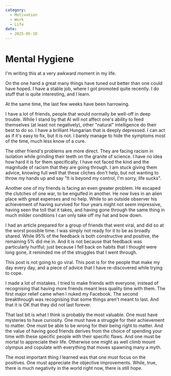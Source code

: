 ```yaml
---
category:
  - Motivation
  - Work
  - Life
date:
  - 2025-05-10
---
```

# Mental Hygiene

I'm writing this at a very awkward moment in my life.

On the one hand a great many things have tuned out better than one could have hoped.  I have a stable job, where I got promoted quite recently.  I do stuff that is quite interesting, and I learn.

At the same time, the last few weeks have been harrowing.

I have a lot of friends, people that would normally be well-off in deep trouble.  While I stand by that AI will not affect one's ability to feed themselves (at least not negatively), other "natural" intelligence do their best to do so.  I have a brilliant Hungarian that is deeply depressed.  I can act as if it's easy to fix, but it is not.  I barely manage to hide the symptoms most of the time, much less know of a cure.

The other friend's problems are more direct.  They are facing racism in isolation while grinding their teeth on the granite of science.  I have no idea how hard it is for them specifically.  I have not faced the kind and the magnitude of racism that they are going through.  I am stuck giving them advice, knowing full well that these cliches don't help, but not wanting to throw my hands up and say "It is beyond my control, I'm sorry, life sucks".

Another one of my friends is facing an even greater problem.  He escaped the clutches of one war, to be engulfed in another.  He now lives in an alien place with great expenses and no help.  While to an outside observer his achievement of having survived for four years might not seem impressive, having seen the toll that it takes, and having gone through the same thing in much milder conditions I can only take off my hat and bow down.

I had an article prepared for a group of friends that went viral, and did so at the worst possible time.  I was simply not ready for it to be as broadly shared.  While 95% of the feedback is both constructive and positive, the remaining 5% did me in.  And it is not because that feedback was particularly hurtful; just because I fell back on habits that I thought were long gone, it reminded me of the struggles that I went through.

This post is not going to go viral.  This post is for the people that make my day every day, and a piece of advice that I have re-discovered while trying to cope.

I made a lot of mistakes.  I tried to make friends with everyone, instead of recognising that having more friends meant less quality time with them.  The first major relief came when I nuked my Facebook.  The second breakthrough was recognising that some things aren't meant to last.  And that it is OK that they did not last forever.

That last bit is what I think is probably the most valuable.  One must have mysteries to have curiosity.  One must have a struggle for their achievement to matter.  One must be able to be wrong for their being right to matter.  And the value of having good friends derives from the choice of spending your time with these specific people with their specific flaws.  And one must be mortal to appreciate their life.  Otherwise one might as well climb mount olympus and copulate with everything that moves spawning many a myth.

The most important thing I learned was that one must focus on the positives.  One must appreciate the objective improvements.  While, true, there is much negativity in the world right now, there is still hope.
